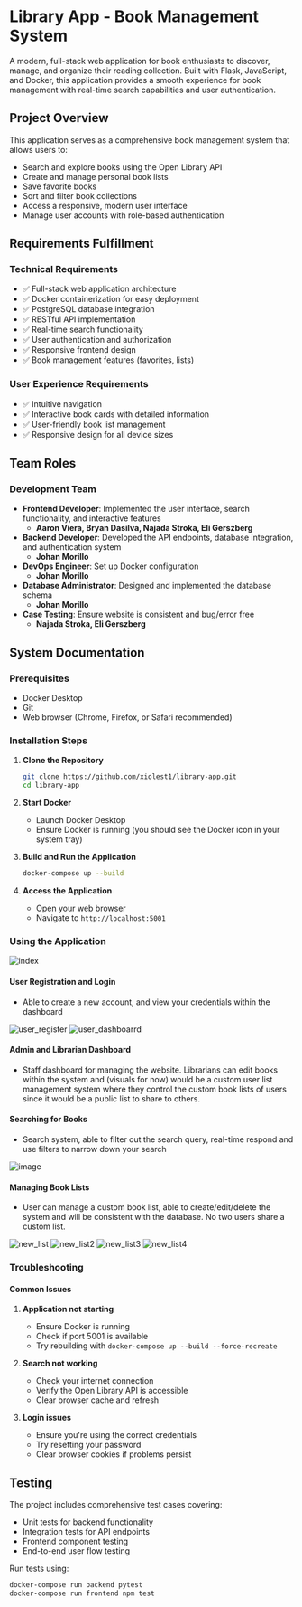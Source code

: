 # Library App - Book Management System

A modern, full-stack web application for book enthusiasts to discover, manage, and organize their reading collection. Built with Flask, JavaScript, and Docker, this application provides a smooth experience for book management with real-time search capabilities and user authentication.

## Project Overview

This application serves as a comprehensive book management system that allows users to:
- Search and explore books using the Open Library API
- Create and manage personal book lists
- Save favorite books
- Sort and filter book collections
- Access a responsive, modern user interface
- Manage user accounts with role-based authentication

## Requirements Fulfillment

### Technical Requirements
- ✅ Full-stack web application architecture
- ✅ Docker containerization for easy deployment
- ✅ PostgreSQL database integration
- ✅ RESTful API implementation
- ✅ Real-time search functionality
- ✅ User authentication and authorization
- ✅ Responsive frontend design
- ✅ Book management features (favorites, lists)

### User Experience Requirements
- ✅ Intuitive navigation
- ✅ Interactive book cards with detailed information
- ✅ User-friendly book list management
- ✅ Responsive design for all device sizes

## Team Roles

### Development Team
- **Frontend Developer**: Implemented the user interface, search functionality, and interactive features
  - **Aaron Viera, Bryan Dasilva, Najada Stroka, Eli Gerszberg**
- **Backend Developer**: Developed the API endpoints, database integration, and authentication system
  - **Johan Morillo**
- **DevOps Engineer**: Set up Docker configuration
  - **Johan Morillo**
- **Database Administrator**: Designed and implemented the database schema
  - **Johan Morillo**
- **Case Testing**: Ensure website is consistent and bug/error free
  - **Najada Stroka, Eli Gerszberg**
  

## System Documentation

### Prerequisites
- Docker Desktop
- Git
- Web browser (Chrome, Firefox, or Safari recommended)

### Installation Steps

1. **Clone the Repository**
   ```bash
   git clone https://github.com/xiolest1/library-app.git
   cd library-app
   ```

2. **Start Docker**
   - Launch Docker Desktop
   - Ensure Docker is running (you should see the Docker icon in your system tray)

3. **Build and Run the Application**
   ```bash
   docker-compose up --build
   ```

4. **Access the Application**
   - Open your web browser
   - Navigate to `http://localhost:5001`

### Using the Application

![index](https://github.com/user-attachments/assets/706ff540-3d1f-4038-902c-0ac38e87ba05)

#### User Registration and Login
- Able to create a new account, and view your credentials within the dashboard

![user_register](https://github.com/user-attachments/assets/889b7160-2969-4871-947b-e5228fe1c09c)
![user_dashboarrd](https://github.com/user-attachments/assets/3acbc586-8d1a-4b21-a38a-9d26729abdd7)

#### Admin and Librarian Dashboard
- Staff dashboard for managing the website. Librarians can edit books within the system and (visuals for now) would be a custom user list management system where they control the custom book lists of users since it would be a public list to share to others.

#### Searching for Books
- Search system, able to filter out the search query, real-time respond and use filters to narrow down your search

![image](https://github.com/user-attachments/assets/16b58a1d-d4af-4c45-980c-18d37c4505f0)


#### Managing Book Lists
- User can manage a custom book list, able to create/edit/delete the system and will be consistent with the database. No two users share a custom list.
   
![new_list](https://github.com/user-attachments/assets/6fb086f2-6717-48d6-a4b9-b12214ec0dca)
![new_list2](https://github.com/user-attachments/assets/7a845aee-77a9-4528-9d3d-8c9738800ee6)
![new_list3](https://github.com/user-attachments/assets/ed3f4fea-64d7-40cc-b919-4e485573cf3c)
![new_list4](https://github.com/user-attachments/assets/74d50b4c-2ea7-4ef1-9efe-3568d0e95cc3)


### Troubleshooting

#### Common Issues
1. **Application not starting**
   - Ensure Docker is running
   - Check if port 5001 is available
   - Try rebuilding with `docker-compose up --build --force-recreate`

2. **Search not working**
   - Check your internet connection
   - Verify the Open Library API is accessible
   - Clear browser cache and refresh

3. **Login issues**
   - Ensure you're using the correct credentials
   - Try resetting your password
   - Clear browser cookies if problems persist

## Testing

The project includes comprehensive test cases covering:
- Unit tests for backend functionality
- Integration tests for API endpoints
- Frontend component testing
- End-to-end user flow testing

Run tests using:
```bash
docker-compose run backend pytest
docker-compose run frontend npm test
```


